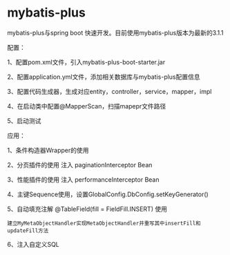 # mybatis-plus
mybatis-plus与spring boot 快速开发。目前使用mybatis-plus版本为最新的3.1.1

配置：

1、配置pom.xml文件，引入mybatis-plus-boot-starter.jar

2、配置application.yml文件，添加相关数据库与mybatis-plus配置信息

3、配置代码生成器，生成对应entity，controller，service，mapper，impl

4、在启动类中配置@MapperScan，扫描mapepr文件路径

5、启动测试

应用：

1、条件构造器Wrapper的使用

2、分页插件的使用 注入 paginationInterceptor Bean

3、性能插件的使用 注入 performanceInterceptor Bean

4、主键Sequence使用，设置GlobalConfig.DbConfig.setKeyGenerator()

5、自动填充注解 @TableField(fill = FieldFill.INSERT) 使用
    
    建立MyMetaObjectHandler实现MetaObjectHandler并重写其中insertFill和updateFill方法
6、注入自定义SQL